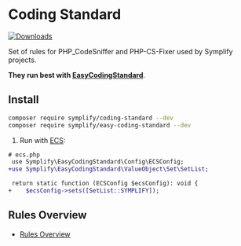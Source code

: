 # Coding Standard

[![Downloads](https://img.shields.io/packagist/dt/symplify/coding-standard.svg?style=flat-square)](https://packagist.org/packages/symplify/coding-standard/stats)

Set of rules for PHP_CodeSniffer and PHP-CS-Fixer used by Symplify projects.

**They run best with [EasyCodingStandard](https://github.com/symplify/easy-coding-standard)**.

## Install

```bash
composer require symplify/coding-standard --dev
composer require symplify/easy-coding-standard --dev
```

1. Run with [ECS](https://github.com/symplify/easy-coding-standard):

```diff
# ecs.php
 use Symplify\EasyCodingStandard\Config\ECSConfig;
+use Symplify\EasyCodingStandard\ValueObject\Set\SetList;

 return static function (ECSConfig $ecsConfig): void {
+    $ecsConfig->sets([SetList::SYMPLIFY]);
```

## Rules Overview

- [Rules Overview](/docs/rules_overview.md)
